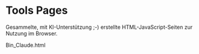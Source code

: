 # Tools Pages
Gesammelte, mit KI-Unterstützung ;-) erstellte HTML-JavaScript-Seiten zur Nutzung im Browser.

Bin_Claude.html

